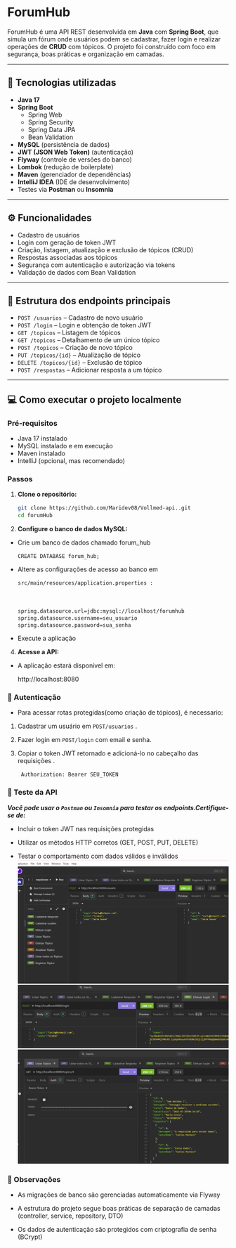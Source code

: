 # ForumHub

ForumHub é uma API REST desenvolvida em **Java** com **Spring Boot**, que simula um fórum onde usuários podem se cadastrar, fazer login e realizar operações de **CRUD** com tópicos. O projeto foi construído com foco em segurança, boas práticas e organização em camadas.

---

## 🚀 Tecnologias utilizadas

- **Java 17**
- **Spring Boot**
    - Spring Web
    - Spring Security
    - Spring Data JPA
    - Bean Validation
- **MySQL** (persistência de dados)
- **JWT (JSON Web Token)** (autenticação)
- **Flyway** (controle de versões do banco)
- **Lombok** (redução de boilerplate)
- **Maven** (gerenciador de dependências)
- **IntelliJ IDEA** (IDE de desenvolvimento)
- Testes via **Postman** ou **Insomnia**

---

## ⚙️ Funcionalidades

- Cadastro de usuários
- Login com geração de token JWT
- Criação, listagem, atualização e exclusão de tópicos (CRUD)
- Respostas associadas aos tópicos
- Segurança com autenticação e autorização via tokens
- Validação de dados com Bean Validation

---

## 📁 Estrutura dos endpoints principais

- `POST /usuarios` – Cadastro de novo usuário
- `POST /login` – Login e obtenção de token JWT
- `GET /topicos` – Listagem de tópicos
- `GET /topicos` – Detalhamento de um único tópico
- `POST /topicos` – Criação de novo tópico
- `PUT /topicos/{id}` – Atualização de tópico
- `DELETE /topicos/{id}` – Exclusão de tópico
- `POST /respostas` – Adicionar resposta a um tópico

---

## 💻 Como executar o projeto localmente

### Pré-requisitos

- Java 17 instalado
- MySQL instalado e em execução
- Maven instalado
- IntelliJ (opcional, mas recomendado)

### Passos

1. **Clone o repositório:**
   ```bash
   git clone https://github.com/Maridev08/Vollmed-api..git
   cd forumHub
   ```
 
2. **Configure o banco de dados MySQL:**
- Crie um banco de dados chamado forum_hub
  
      CREATE DATABASE forum_hub;

- Altere as configurações de acesso ao banco em 
    
      src/main/resources/application.properties :
   

 
      spring.datasource.url=jdbc:mysql://localhost/forumhub
      spring.datasource.username=seu_usuario
      spring.datasource.password=sua_senha
 

- Execute a aplicação

4. **Acesse a API:**
- A aplicação estará disponível em:

  
     http://localhost:8080

### 🔐  Autenticação 
* Para acessar rotas protegidas(como criação de tópicos), é necessario:
1. Cadastrar um usuário em `POST/usuarios` .
2. Fazer login em `POST/login` com email e senha.
3. Copiar o token JWT retornado e adicioná-lo no cabeçalho das requisições .

        Authorization: Bearer SEU_TOKEN

### 📱 Teste da API

***Você pode usar o `Postman` ou `Insomnia` para testar os endpoints.Certifique-se de:***
-  Incluir o token JWT nas requisições protegidas

- Utilizar os métodos HTTP corretos (GET, POST, PUT, DELETE)

- Testar o comportamento com dados válidos e inválidos
![Captura de tela 2025-07-29 170011.png](Captura%20de%20tela%202025-07-29%20170011.png)
![Captura de tela 2025-07-29 170047.png](Captura%20de%20tela%202025-07-29%20170047.png)
![Captura de tela 2025-07-29 170149.png](Captura%20de%20tela%202025-07-29%20170149.png)

### 🔎 Observações 
- As migrações de banco são gerenciadas automaticamente via Flyway

- A estrutura do projeto segue boas práticas de separação de camadas (controller, service, repository, DTO)

- Os dados de autenticação são protegidos com criptografia de senha (BCrypt)


